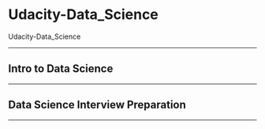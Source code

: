 # Udacity-Data_Science
Udacity-Data_Science


-------

## Intro to Data Science





-------


## Data Science Interview Preparation





-------

